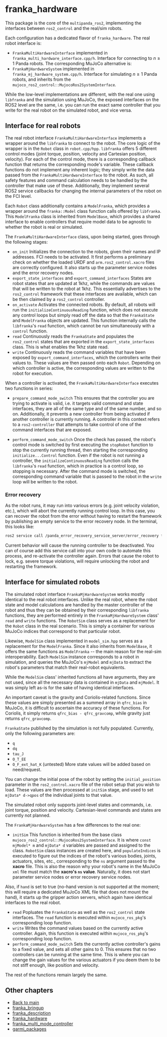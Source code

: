 # franka_hardware
This package is the core of the `multipanda_ros2`, implementing the interfaces between `ros2_control` and the real/sim robots.

Each configuration has a dedicated flavor of `franka_hardware`. The real robot interface is:
- `FrankaMultiHardwareInterface` implemented in `franka_multi_hardware_interface.cpp/h`.
    Interface for connecting to $n \geq 1$ Panda robots. 
The corresponding MuJoCo alternative is:
- `FrankaMjHardwareSystem` implemented in `franka_mj_hardware_system.cpp/h`.
    Interface for simulating $n\geq 1$ Panda robots, and inherits from the `mujoco_ros2_control::MujocoRos2SystemInterface`. 

While the low-level implementations are different, with the real one using `libfranka` and the simulation using MuJoCo, the exposed interfaces on the ROS2 level are the same, i.e. you can run the exact same controller that you write for the real robot on the simulated robot, and vice versa. 

## Interface for real robots
The real robot interface `FrankaMultiHardwareInterface` implements a wrapper around the `libfranka` to connect to the robot. The core logic of the wrapper is in the `Robot` class in `robot.cpp/hpp`. `libfranka` offers 5 different control modes (joint torque, position, velocity and Cartesian position, velocity). For each of the control mode, there is a corresponding callback function that returns the corresponding mode's variable. These callback functions do not implement any inherent logic; they simply write the data passed from the `FrankaMultiHardwareInterface` to the robot. As such, all safety features and command calculation needs to be handled by the controller that make use of these. Additionally, they implement several ROS2 service callbacks for changing the internal parameters of the robot on the FCI level.

Each `Robot` class additionally contains a `ModelFranka`, which provides a wrapper around the `franka::Model` class function calls offered by `libfranka`. This `ModelFranka` class is inherited from `ModelBase`, which provides a shared interface to enable controllers that require model data to be agnostic to whether the robot is real or simulated.

The `FrankaMultiHardwareInterface` class, upon being started, goes through the following stages:
- `on_init`
Initializes the connection to the robots, given their names and IP addresses. FCI needs to be activated.
It first performs a preliminary check on whether the loaded URDF and `arm.ros2_control.xacro` files are correctly configured.
It also starts up the parameter service nodes and the error recovery nodes.
- `export_state_interfaces` and `export_command_interfaces`
States are robot states that are updated at 1khz, while the commands are values that will be written to the robot at 1khz. This essentially advertises to the `ros2_control` framework that these interfaces are available, which can be then claimed by a `ros2_control` controller. 
- `on_activate`
Activates the connected robots. By default, all robots will run the `initializeContinuousReading` function, which does not execute any control loops but simply read off the data so that the `FrankaState` and `ModelFranka` objects are updated. This function internally calls the `libfranka`'s `read` function, which cannot be run simultaneously with a `control` function.
- `read`
Continuously reads the `FrankaState` and populates the `ros2_control` states that are exported in the `export_state_interfaces` class. This is what enables the 1khz state read.
- `write`
Continuously reads the command variables that have been exposed by `export_command_interfaces`, which the controllers write their values to. These values are then passed onto each `Robot`. Depending on which controller is active, the corresponding values are written to the robot for execution.

When a controller is activated, the `FrankaMultiHardwareInterface` executes two functions in series:
- `prepare_command_mode_switch`
This ensures that the controller you are trying to activate is valid, i.e. it targets valid command and state interfaces, they are all of the same type and of the same number, and so on. Additionally, it prevents a new controller from being activated if another controller is currently running. A controller in this context refers to a `ros2-controller` that attempts to take control of one of the command interfaces that are exposed.

- `perform_command_mode_switch`
Once the check has passed, the robot's control mode is switched by first executing the `stopRobot` function to stop the currently running thread, then starting the corresponding `initialize...Control` function. Even if the robot is not running a controller, the `initializeContinuousReading` function calls the `libfranka`'s `read` function, which in practice is a control loop, so stopping is necessary.
After the command mode is switched, the corresponding command variable that is passed to the robot in the `write` loop will be written to the robot.

### Error recovery
As the robot runs, it may run into various errors (e.g. joint velocity violation, etc.), which will abort the currently running control loop. In this case, you can recover the robot from the error without having to restart the framework by publishing an empty service to the error recovery node. In the terminal, this looks like:
``` bash
ros2 service call /panda_error_recovery_service_server/error_recovery franka_msgs/srv/ErrorRecovery
```
Current behavior will cause the running controller to be deactivated. You can of course add this service call into your own code to automate this process, and re-activate the controller again.
Errors that cause the robot to lock, e.g. severe torque violations, will require unlocking the robot and restarting the framework.

## Interface for simulated robots
The simulated robot interface `FrankaMjHardwareSystem` works mostly identical to the real robot interfaces. Unlike the real robot, where the robot state and model calculations are handled by the master controller of the robot and thus they can be obtained by their corresponding `libfranka` functions, they are performed entirely in the `FrankaMjHardwareSystem` class' `read` and `write` functions. The `RobotSim` class serves as a replacement for the `Robot` class in the real scenario. This is simply a container for various MuJoCo indices that correspond to that particular robot. 


Likewise, `ModelSim` class implemented in `model_sim.hpp` serves as a replacement for the `ModelFranka`. Since it also inherits from `ModelBase`, it offers the same functions as `ModelFranka` -- the main reason for the real-sim interoperability. Each `ModelSim` instance corresponds to a robot in simulation, and queries the MuJoCo's `mjModel` and `mjData` to extract the robot's parameters that match their real-robot equivalents.

While the `ModelSim` class' inherited functions all have arguments, they are not used, since all the necessary data is contained in `mjData` and `mjModel`. It was simply left as-is for the sake of having identical interfaces.


An important caveat is the gravity and Coriolis-related functions. Since these values are simply presented as a summed array in `qfrc_bias` in MuJoCo, it is difficult to ascertain the accuracy of these functions. For Coriolis, it simply returns `qfrc_bias - qfrc_gravcomp`, while gravity just returns `qfrc_gravcomp`. 

`FrankaState` published by the simulation is not fully populated. Currently, only the following parameters are:
- `q`
- `dq`
- `tau_J`
- `O_T_EE`
- `O_F_ext_hat_K` (untested)
More state values will be added based on need/request.

You can change the initial pose of the robot by setting the `initial_position` parameter in the `ros2_control.xacro` file of the robot setup that you wish to load. These values are then processed at `initSim` stage, and used to set `mjData* d->qpos` of the individual joints to that value.

The simulated robot only supports joint-level states and commands, i.e. joint torque, position and velocity. Cartesian-level commands and states are currently not planned.

The `FrankaMjHardwareSystem` has a few differences to the real one:
- `initSim`
This function is inherited from the base class `mujoco_ros2_control::MujocoRos2SystemInterface`. It is where `const mjModel* m` and `mjData* d` variables are passed and assigned to the class.
`RobotSim` class instances are created here, and `populateIndices` is executed to figure out the indices of the robot's various bodies, joints, actuators, sites, etc., corresponding to the `ns` argument passed to the **xacro** file. This is also the reason why your robot's name in the MuJoCo `xml` file must match the **xacro's `ns` value**. 
Naturally, it does not start parameter service nodes or error recovery service nodes.

Also, if `hand` is set to true (no-hand version is not supported at the moment; this will require a dedicated MuJoCo XML file that does not mount the hand), it starts up the gripper action servers, which again have identical interfaces to the real robot. 

- `read`
Popluates the `FrankaState` as well as the `ros2_control` state interfaces. The `read` function is executed within `mujoco_ros_pkg`'s corresponding loop function. 
- `write`
Writes the command values based on the currently active controller. Again, this function is executed within `mujoco_ros_pkg`'s corresponding loop function.
- `perform_command_mode_switch`
Sets the currently active controller's gains to a fixed value, and sets all other gains to 0. This ensures that no two controllers can be running at the same time.
This is where you can change the gain values for the various actuators if you deem them to be not stiff enough, like position and velocity.

The rest of the functions remain largely the same.

## Other chapters
- [Back to main](../main.md)
- [franka_bringup](./franka_bringup.md)
- [franka_description](./franka_description.md)
- [franka_hardware](./franka_hardware.md)
- [franka_multi_mode_controller](./franka_multi_mode_controller.md)
- [garmi_packages](./garmi.md)